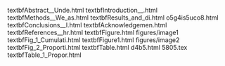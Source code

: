 textbfAbstract__Unde.html
textbfIntroduction__.html
textbfMethods__We_as.html
textbfResults_and_di.html
o5g4is5uco8.html
textbfConclusions__I.html
textbfAcknowledgemen.html
textbfReferences__hr.html
textbfFigure.html
figures/image1
textbfFig_1_Cumulati.html
textbfFigure1.html
figures/image2
textbfFig_2_Proporti.html
textbfTable.html
d4b5.html
5805.tex
textbfTable_1_Propor.html